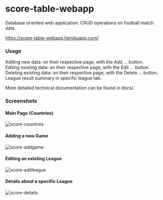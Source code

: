 # score-table-webapp
Database oriented web application. CRUD operations on football match data.  

https://score-table-webapp.herokuapp.com/  

### Usage

Adding new data: on their respective page, with the Add ... button.  
Editing existing data: on their respective page, with the Edit ... button.  
Deleting existing data: on their respective page, with the Delete ... button.  
League result summary in specific league tab.  

More detailed technical documentation can be found in docs/.

### Screenshots
#### Main Page (Countries)
![score-countries](https://user-images.githubusercontent.com/45062503/103551268-66bcfb00-4eaa-11eb-9ab0-4eaa0d6b81a8.png)

#### Adding a new Game
![score-addgame](https://user-images.githubusercontent.com/45062503/103551256-6290dd80-4eaa-11eb-9f70-200cb1638d5f.png)

#### Editing an existing League
![score-editleague](https://user-images.githubusercontent.com/45062503/103551285-6b81af00-4eaa-11eb-9d21-b7856ef32efc.png)

#### Details about a specific League
![score-details](https://user-images.githubusercontent.com/45062503/103551302-71779000-4eaa-11eb-8f8a-fada1eb7cce6.png)
